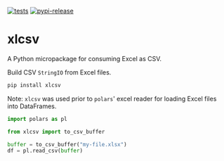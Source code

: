 [![tests](https://github.com/cnpryer/xlcsv/actions/workflows/ci-test.yaml/badge.svg)](https://github.com/cnpryer/xlcsv/actions/workflows/ci-test.yaml)
[![pypi-release](https://img.shields.io/pypi/v/xlcsv.svg)](https://pypi.org/project/xlcsv/)

# xlcsv

A Python micropackage for consuming Excel as CSV.

Build CSV `StringIO` from Excel files.

```zsh
pip install xlcsv
```

Note: `xlcsv` was used prior to `polars`' excel reader for loading Excel files into DataFrames.

```py
import polars as pl

from xlcsv import to_csv_buffer

buffer = to_csv_buffer("my-file.xlsx")
df = pl.read_csv(buffer)
```
